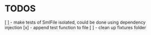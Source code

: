 # TODOS

[ ] - make tests of SmlFile isolated, could be done using dependency injection
[x] - append test function to file
[ ] - clean up fixtures folder

